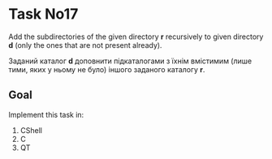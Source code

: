 Task No17
=========

Add the subdirectories of the given directory **r** recursively to given directory **d** (only the ones that are not present already).

Заданий каталог **d** доповнити підкаталогами з їхнім вмістимим (лише тими, яких у ньому не було) іншого заданого каталогу **r**.

Goal
----

Implement this task in:

  1. CShell
  2. C
  3. QT